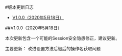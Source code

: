 #版本更新日志

* <a href="#1">V1.0.0（2020年5月18日）</a>

##<a name="1">V1.0.0（2020年5月18日）</a>

本次更新包含一个可能的Session安全隐患修正，建议更新。

主要更新：
改进设置方法后缀后的操作名获取问题